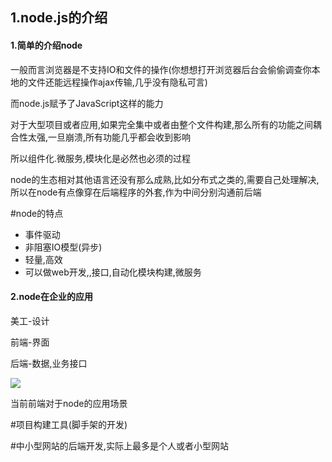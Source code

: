 ## 1.node.js的介绍

#### 1.简单的介绍node

一般而言浏览器是不支持IO和文件的操作(你想想打开浏览器后台会偷偷调查你本地的文件还能远程操作ajax传输,几乎没有隐私可言)

而node.js赋予了JavaScript这样的能力

对于大型项目或者应用,如果完全集中或者由整个文件构建,那么所有的功能之间耦合性太强,一旦崩溃,所有功能几乎都会收到影响

所以组件化.微服务,模块化是必然也必须的过程

node的生态相对其他语言还没有那么成熟,比如分布式之类的,需要自己处理解决,所以在node有点像穿在后端程序的外套,作为中间分别沟通前后端

#node的特点

* 事件驱动
* 非阻塞IO模型(异步)
* 轻量,高效
* 可以做web开发,,接口,自动化模块构建,微服务

#### 2.node在企业的应用

美工-设计

前端-界面

后端-数据,业务接口

![](C:\Users\inui\AppData\Roaming\Typora\typora-user-images\image-20210624143458617.png)

当前前端对于node的应用场景

#项目构建工具(脚手架的开发)

#中小型网站的后端开发,实际上最多是个人或者小型网站

